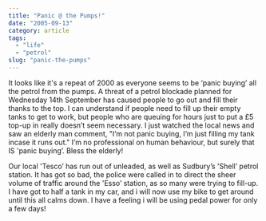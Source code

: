 ```yaml
---
title: "Panic @ the Pumps!"
date: "2005-09-13"
category: article
tags:
  - "life"
  - "petrol"
slug: "panic-the-pumps"
---
```


<!-- ![Panic @ the Pumps!](/images/petrolpumps.jpg-thumb_105_140.jpg) -->

It looks like it's a repeat of 2000 as everyone seems to be ‘panic buying’ all the petrol from the pumps. A threat of a petrol blockade planned for Wednesday 14th September has caused people to go out and fill their thanks to the top. I can understand if people need to fill up their empty tanks to get to work, but people who are queuing for hours just to put a £5 top-up in really doesn’t seem necessary. I just watched the local news and saw an elderly man comment, "I’m not panic buying, I’m just filling my tank incase it runs out." I’m no professional on human behaviour, but surely that IS 'panic buying’. Bless the elderly!

Our local 'Tesco’ has run out of unleaded, as well as Sudbury’s 'Shell’ petrol station. It has got so bad, the police were called in to direct the sheer volume of traffic around the 'Esso’ station, as so many were trying to fill-up. I have got to half a tank in my car, and i will now use my bike to get around until this all calms down. I have a feeling i will be using pedal power for only a few days!
